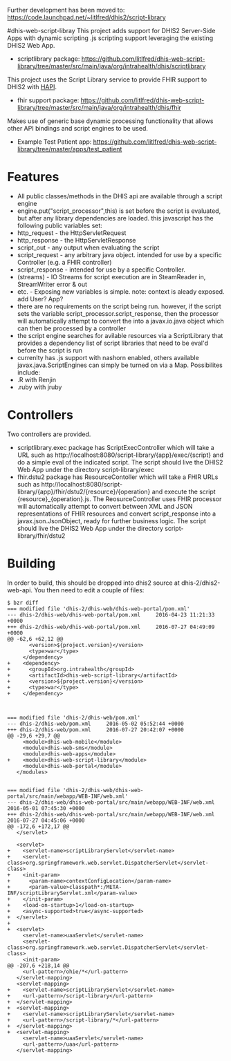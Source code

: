 Further development has been moved to:
   https://code.launchpad.net/~litlfred/dhis2/script-library


#dhis-web-script-libray
This project adds support for DHIS2 Server-Side Apps with dynamic scripting .js scripting support leveraging the existing DHIS2 Web App.
* scriptlibrary package: https://github.com/litlfred/dhis-web-script-library/tree/master/src/main/java/org/intrahealth/dhis/scriptlibrary

This project uses the Script Library service to provide FHIR support to DHIS2 with <a href="http://hl7api.sourceforge.net/">HAPI</a>.  
* fhir support package: https://github.com/litlfred/dhis-web-script-library/tree/master/src/main/java/org/intrahealth/dhis/fhir

Makes use of generic base dynamic processing functionality that allows other API bindings and script engines to be used.
*  Example Test Patient app: https://github.com/litlfred/dhis-web-script-library/tree/master/apps/test_patient

# Features
*  All public classes/methods in the DHIS api are available through a script engine                                     
*  engine.put("script_processor",this) is set before the script is evaluated, but after   any library dependencies are loaded.  this javascript has the following public variables set:                                                               
  *  http_request    - the HttpServletRequest  
  *  http_response   - the HttpServletResponse    
  *  script_out      - any output when evaluating the script                                                             
  *  script_request  - any arbitrary java object.  intended for use by a specific Controller (e.g. a FHIR controller)  
  *  script_response - intended for use by a specific Controller.  
  *  (streams)       - IO Streams for script execution are in SteamReader in, StreamWriter error & out
  *  etc. -            Exposing new variables is simple.  note: context is aleady exposed. add User? App?    
*  there are no requirements on the script being run.  however, if the script sets the     variable script_processor.script_response, then the processor will automatically attempt to convert the into a javax.io.java object which can then be processed by a controller                                          
*  the script engine searches for avilable resources via a ScriptLibrary that provides             a dependency list of script libraries that need to be eval'd before the script is run
*  currenlty has .js support with nashorn enabled,   others available javax.java.ScriptEngines can simply be turned on via a Map.   Possibilites include:
  *  .R with Renjin
  *  .ruby with jruby                                                                                                          


# Controllers
Two controllers are provided.  
*  scriptlibrary.exec package has ScriptExecController which will take a URL such as http://localhost:8080/script-library/{app}/exec/{script} and do a simple eval of the indicated script.  The script should live the DHIS2 Web App under the directory script-library/exec
*  fhir.dstu2 package has ResourceContoller which will take a FHIR URLs such as http://localhost:8080/script-library/{app}/fhir/dstu2/{resource}/{operation} and execute the script {resource}_{operation}.js. The ReosurceController uses  FHIR processor will automatically attempt to convert between XML and JSON representations of FHIR resources and convert script_response  into a javax.json.JsonObject, ready for further business logic.  The script should live the DHIS2 Web App under the directory script-library/fhir/dstu2

# Building
In order to build, this should be dropped into dhis2 source at dhis-2/dhis2-web-api.  You then need to edit a couple of files:
```
$ bzr diff
=== modified file 'dhis-2/dhis-web/dhis-web-portal/pom.xml'
--- dhis-2/dhis-web/dhis-web-portal/pom.xml     2016-04-23 11:21:33 +0000
+++ dhis-2/dhis-web/dhis-web-portal/pom.xml     2016-07-27 04:49:09 +0000
@@ -62,6 +62,12 @@
       <version>${project.version}</version>
       <type>war</type>
     </dependency>
+    <dependency>
+      <groupId>org.intrahealth</groupId>
+      <artifactId>dhis-web-script-library</artifactId>
+      <version>${project.version}</version>
+      <type>war</type>
+    </dependency>



=== modified file 'dhis-2/dhis-web/pom.xml'
--- dhis-2/dhis-web/pom.xml     2016-05-02 05:52:44 +0000
+++ dhis-2/dhis-web/pom.xml     2016-07-27 20:42:07 +0000
@@ -29,6 +29,7 @@
     <module>dhis-web-mobile</module>
     <module>dhis-web-sms</module>
     <module>dhis-web-apps</module>
+    <module>dhis-web-script-library</module>
     <module>dhis-web-portal</module>
   </modules>


=== modified file 'dhis-2/dhis-web/dhis-web-portal/src/main/webapp/WEB-INF/web.xml'
--- dhis-2/dhis-web/dhis-web-portal/src/main/webapp/WEB-INF/web.xml     2016-05-01 07:45:30 +0000
+++ dhis-2/dhis-web/dhis-web-portal/src/main/webapp/WEB-INF/web.xml     2016-07-27 04:45:06 +0000
@@ -172,6 +172,17 @@
   </servlet>
 
   <servlet>
+    <servlet-name>scriptLibraryServlet</servlet-name>
+    <servlet-class>org.springframework.web.servlet.DispatcherServlet</servlet-class>
+    <init-param>
+      <param-name>contextConfigLocation</param-name>
+      <param-value>classpath*:/META-INF/scriptLibraryServlet.xml</param-value>
+    </init-param>
+    <load-on-startup>1</load-on-startup>
+    <async-supported>true</async-supported>
+  </servlet>
+
+  <servlet>
     <servlet-name>uaaServlet</servlet-name>
     <servlet-class>org.springframework.web.servlet.DispatcherServlet</servlet-class>
     <init-param>
@@ -207,6 +218,14 @@
     <url-pattern>/ohie/*</url-pattern>
   </servlet-mapping>
   <servlet-mapping>
+    <servlet-name>scriptLibraryServlet</servlet-name>
+    <url-pattern>/script-library</url-pattern>
+  </servlet-mapping>
+  <servlet-mapping>
+    <servlet-name>scriptLibraryServlet</servlet-name>
+    <url-pattern>/script-library/*</url-pattern>
+  </servlet-mapping>
+  <servlet-mapping>
     <servlet-name>uaaServlet</servlet-name>
     <url-pattern>/uaa</url-pattern>
   </servlet-mapping>


```
